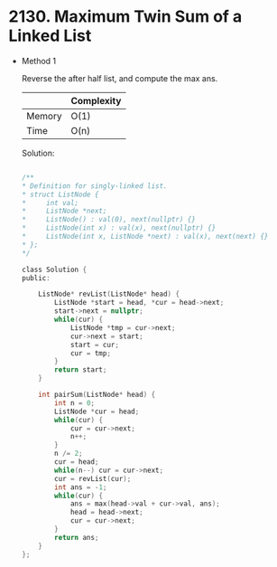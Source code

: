 # 2130. Maximum Twin Sum of a Linked List
- Method 1

    Reverse the after half list, and compute the max ans.

    | |   Complexity  |
    | ----------- | ----------- | 
    |  Memory     | O(1) | 
    |      Time       |  O(n) | 


    Solution:

    ``` h

    /**
    * Definition for singly-linked list.
    * struct ListNode {
    *     int val;
    *     ListNode *next;
    *     ListNode() : val(0), next(nullptr) {}
    *     ListNode(int x) : val(x), next(nullptr) {}
    *     ListNode(int x, ListNode *next) : val(x), next(next) {}
    * };
    */

    class Solution {
    public:

        ListNode* revList(ListNode* head) {
            ListNode *start = head, *cur = head->next;
            start->next = nullptr;
            while(cur) {
                ListNode *tmp = cur->next;
                cur->next = start;
                start = cur;
                cur = tmp;
            }
            return start;
        }

        int pairSum(ListNode* head) {
            int n = 0;
            ListNode *cur = head;
            while(cur) {
                cur = cur->next;
                n++;
            }
            n /= 2;
            cur = head;
            while(n--) cur = cur->next;
            cur = revList(cur);
            int ans = -1;
            while(cur) {
                ans = max(head->val + cur->val, ans);
                head = head->next;
                cur = cur->next;
            }
            return ans;
        }
    };

    ```

<!-- - Method 2

    This is another method.

    | |   Complexity  |
    | ----------- | ----------- | 
    |  Memory     | O(n) | 
    |      Time       |  O(n) | 


    Solution:

    ``` h



    ```

- Additional Knowledge:
       
    Here are some additional knowledge.



<br> -->
